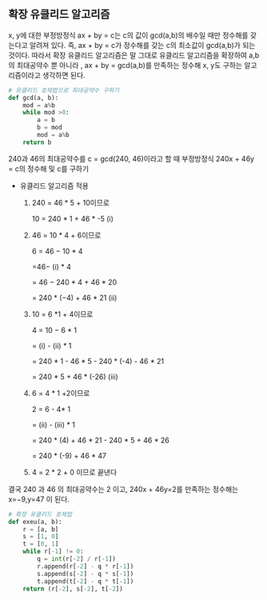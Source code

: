 ## 확장 유클리드 알고리즘



x, y에 대한 부정방정식 ax + by = c는 c의 값이 gcd(a,b)의 배수일 때만 정수해를 갖는다고 알려져 있다. 즉, ax + by = c가 정수해를 갖는 c의 최소값이 gcd(a,b)가 되는것이다. 따라서 확장 유클리드 알고리즘은 말 그대로 유클리드 알고리즘을 확장하여 a,b의 최대공약수 뿐 아니라 , ax + by = gcd(a,b)를 만족하는 정수해 x, y도 구하는 알고리즘이라고 생각하면 된다.



```python
# 유클리드 호제법으로 최대공약수 구하기
def gcd(a, b):
    mod = a%b
    while mod >0:
        a = b
        b = mod
        mod = a%b
    return b
```



240과 46의 최대공약수를 c = gcd(240, 46)이라고 할 때 부정방정식 240x + 46y = c의 정수해 및 c를 구하기

- 유클리드 알고리즘 적용

  1. 240 = 46 * 5 + 10이므로 

     10 = 240 * 1 + 46 * -5 (i)

  2. 46 = 10 * 4 + 6이므로

     6 = 46 − 10 * 4

       =46− (i) * 4

       = 46 − 240 * 4 + 46 * 20 

       = 240 * (−4) + 46 * 21 (ii)

  3. 10 = 6 *1 + 4이므로

     4 = 10 − 6 * 1

        = (i) - (ii) * 1

        = 240 * 1 - 46 * 5 - 240 * (-4) - 46 * 21 

        = 240 * 5 + 46 * (-26) (iii)

  4. 6 = 4 * 1 +2이므로

     2 = 6 - 4* 1

        = (ii) - (iii) * 1

        = 240 * (4) + 46 * 21 - 240 * 5 + 46 * 26

        = 240 * (-9) + 46 * 47

  5. 4 = 2 * 2 + 0 이므로 끝낸다

결국 240 과 46 의 최대공약수는 2 이고, 240x + 46y=2를 만족하는 정수해는 x=−9,y=47 이 된다.



```python
# 확장 유클리드 호제법
def exeu(a, b): 
    r = [a, b] 
    s = [1, 0] 
    t = [0, 1] 
    while r[-1] != 0: 
        q = int(r[-2] / r[-1]) 
        r.append(r[-2] - q * r[-1])
        s.append(s[-2] - q * s[-1]) 
        t.append(t[-2] - q * t[-1]) 
    return (r[-2], s[-2], t[-2])
```

